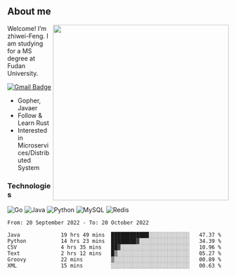 ## About me

<img align="right" src="https://github-readme-stats-zhiwei-feng.vercel.app/api?username=zhiwei-Feng&show_icons=true" width="400" />

Welcome! I’m zhiwei-Feng. I am studying for a MS degree at Fudan University.  

[![Gmail Badge](https://img.shields.io/badge/-zhiwei.feng1995@gmail.com-c14438?style=flat-square&logo=Gmail&logoColor=white&link=mailto:zhiwei.feng1995@gmail.com)](mailto:zhiwei.feng1995@gmail.com)

- Gopher, Javaer
- Follow & Learn Rust
- Interested in Microservices/Distributed System


### Technologies
![Go](https://img.shields.io/badge/-Go-000000?style=flat-square&logo=go)
![Java](https://img.shields.io/badge/-java-E34A86?style=flat-square&logo=java)
![Python](https://img.shields.io/badge/-Python-black?style=flat-square&logo=Python)
![MySQL](https://img.shields.io/badge/-MySQL-orange?style=flat-square&logo=MySQL)
![Redis](https://img.shields.io/badge/-Redis-black?style=flat-square&logo=Redis)




  
<!--START_SECTION:waka-->

```text
From: 20 September 2022 - To: 20 October 2022

Java             19 hrs 49 mins  ████████████░░░░░░░░░░░░░   47.37 %
Python           14 hrs 23 mins  ████████▓░░░░░░░░░░░░░░░░   34.39 %
CSV              4 hrs 35 mins   ██▓░░░░░░░░░░░░░░░░░░░░░░   10.96 %
Text             2 hrs 12 mins   █▒░░░░░░░░░░░░░░░░░░░░░░░   05.27 %
Groovy           22 mins         ▒░░░░░░░░░░░░░░░░░░░░░░░░   00.89 %
XML              15 mins         ░░░░░░░░░░░░░░░░░░░░░░░░░   00.63 %
```

<!--END_SECTION:waka-->
</p>



<!--
[![github stats](https://github-readme-stats.vercel.app/api?username=zhiwei-Feng&theme=tokyonight&show_icons=true)](https://github.com/anuraghazra/github-readme-stats)
-->




<!--
**zhiwei-Feng/zhiwei-Feng** is a ✨ _special_ ✨ repository because its `README.md` (this file) appears on your GitHub profile.

Here are some ideas to get you started:

- 🔭 I’m currently working on ...
- 🌱 I’m currently learning ...
- 👯 I’m looking to collaborate on ...
- 🤔 I’m looking for help with ...
- 💬 Ask me about ...
- 📫 How to reach me: ...
- 😄 Pronouns: ...
- ⚡ Fun fact: ...
-->



